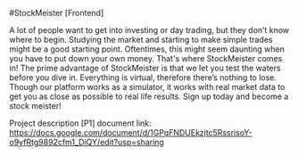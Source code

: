 #StockMeister [Frontend]

A lot of people want to get into investing or day trading, but they don’t know where to begin. 
Studying the market and starting to make simple trades might be a good starting point. 
Oftentimes, this might seem daunting when you have to put down your own money.
That's where StockMeister comes in! The prime advantage of StockMeister is that we let you test the waters before 
you dive in. Everything is virtual, therefore there’s nothing to lose. Though our platform works as a simulator, 
it works with real market data to get you as close as possible to real life results. 
Sign up today and become a stock meister!


Project description [P1] document link:
https://docs.google.com/document/d/1GPqFNDUEkzjtc5RssrisoY-o9yfRtg9892cfm1_DiQY/edit?usp=sharing